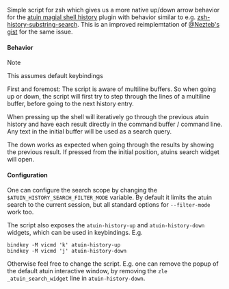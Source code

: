 Simple script for zsh which gives us a more native up/down arrow behavior for the [atuin magial shell history][1] plugin with behavior similar to e.g. [zsh-history-substring-search][2]. This is an improved reimplemtation of [@Nezteb's gist][3] for the same issue.

#### Behavior
> [!NOTE]
> This assumes default keybindings

First and foremost: The script is aware of multiline buffers. So when going up or down, the script will first try to step through the lines of a multiline buffer, before going to the next history entry. 

When pressing up the shell will iteratively go through the previous atuin history and have each result directly in the command buffer / command line. Any text in the initial buffer will be used as a search query.

The down works as expected when going through the results by showing the previous result. If pressed from the initial position, atuins search widget will open.

#### Configuration
One can configure the search scope by changing the `$ATUIN_HISTORY_SEARCH_FILTER_MODE` variable. By default it limits the atuin search to the current session, but all standard options for `--filter-mode` work too.

The script also exposes the `atuin-history-up` and `atuin-history-down` widgets, which can be used in keybindings. E.g.

```
bindkey -M vicmd 'k' atuin-history-up
bindkey -M vicmd 'j' atuin-history-down
```

Otherwise feel free to change the script. E.g. one can remove the popup of the default atuin interactive window, by removing the `zle _atuin_search_widget` line in `atuin-history-down`.

[1]: https://github.com/atuinsh/atuin
[2]: https://github.com/zsh-users/zsh-history-substring-search
[3]: https://gist.github.com/Nezteb/81e8f6b78036894a28a4a40772bdda54
[4]: https://gist.github.com/tyalie/7e13cfe2ec62d99fa341a07ed12ef7c0
